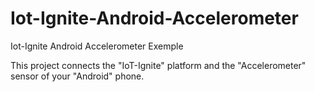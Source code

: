 # Iot-Ignite-Android-Accelerometer
Iot-Ignite Android Accelerometer Exemple

This project connects the "IoT-Ignite" platform and the "Accelerometer" sensor of your "Android" phone.
